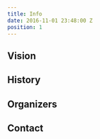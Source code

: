 ```yaml
---
title: Info
date: 2016-11-01 23:48:00 Z
position: 1
---
```


## Vision

## History

## Organizers

## Contact